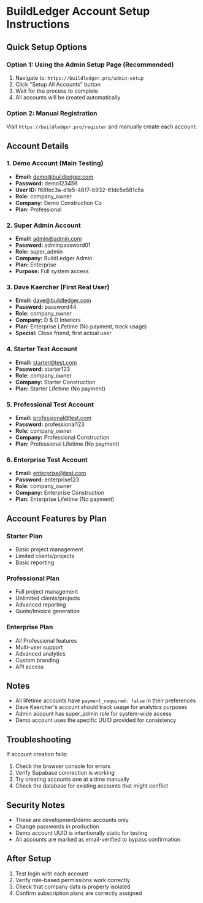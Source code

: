 # BuildLedger Account Setup Instructions

## Quick Setup Options

### Option 1: Using the Admin Setup Page (Recommended)

1. Navigate to: `https://buildledger.pro/admin-setup`
2. Click "Setup All Accounts" button
3. Wait for the process to complete
4. All accounts will be created automatically

### Option 2: Manual Registration

Visit `https://buildledger.pro/register` and manually create each account:

## Account Details

### 1. Demo Account (Main Testing)
- **Email:** demo@buildledger.com
- **Password:** demo123456
- **User ID:** f68fec3a-d1e5-4817-b932-61dc5e581c5a
- **Role:** company_owner
- **Company:** Demo Construction Co
- **Plan:** Professional

### 2. Super Admin Account
- **Email:** admin@admin.com
- **Password:** adminpassword01
- **Role:** super_admin
- **Company:** BuildLedger Admin
- **Plan:** Enterprise
- **Purpose:** Full system access

### 3. Dave Kaercher (First Real User)
- **Email:** dave@buildledger.com
- **Password:** password44
- **Role:** company_owner
- **Company:** D & D Interiors
- **Plan:** Enterprise Lifetime (No payment, track usage)
- **Special:** Close friend, first actual user

### 4. Starter Test Account
- **Email:** starter@test.com
- **Password:** starter123
- **Role:** company_owner
- **Company:** Starter Construction
- **Plan:** Starter Lifetime (No payment)

### 5. Professional Test Account
- **Email:** professional@test.com
- **Password:** professional123
- **Role:** company_owner
- **Company:** Professional Construction
- **Plan:** Professional Lifetime (No payment)

### 6. Enterprise Test Account
- **Email:** enterprise@test.com
- **Password:** enterprise123
- **Role:** company_owner
- **Company:** Enterprise Construction
- **Plan:** Enterprise Lifetime (No payment)

## Account Features by Plan

### Starter Plan
- Basic project management
- Limited clients/projects
- Basic reporting

### Professional Plan
- Full project management
- Unlimited clients/projects
- Advanced reporting
- Quote/Invoice generation

### Enterprise Plan
- All Professional features
- Multi-user support
- Advanced analytics
- Custom branding
- API access

## Notes

- All lifetime accounts have `payment_required: false` in their preferences
- Dave Kaercher's account should track usage for analytics purposes
- Admin account has super_admin role for system-wide access
- Demo account uses the specific UUID provided for consistency

## Troubleshooting

If account creation fails:

1. Check the browser console for errors
2. Verify Supabase connection is working
3. Try creating accounts one at a time manually
4. Check the database for existing accounts that might conflict

## Security Notes

- These are development/demo accounts only
- Change passwords in production
- Demo account UUID is intentionally static for testing
- All accounts are marked as email-verified to bypass confirmation

## After Setup

1. Test login with each account
2. Verify role-based permissions work correctly
3. Check that company data is properly isolated
4. Confirm subscription plans are correctly assigned